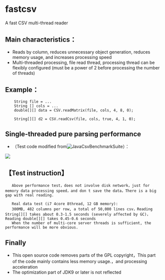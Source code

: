 # fastcsv
A fast CSV multi-thread reader

## Main characteristics：
- Reads by column, reduces unnecessary object generation, reduces memory usage, and increases processing speed
- Multi-threaded processing, file read thread, processing thread can be flexibly configured (must be a power of 2 before processing the number of threads)

## Example：

        String file = ...
        String [] cols = ...
        double[][] data = CSV.readMatrix(file, cols, 4, 8, 0);
    
        String[][] d2 = CSV.readCsv(file, cols, true, 4, 1, 0);

        
## Single-threaded pure parsing performance
- （Test code modified from![JavaCsvBenchmarkSuite](https://github.com/osiegmar/JavaCsvBenchmarkSuite)）：

![](fastcsv.PNG)



## 【Test instruction】

       Above performance test，does not involve disk network，just for memory data processing speed，and don t save the data，There is a big gap with real reading.
       
       Real data test (i7 4core 8thread, 12 GB memory):
       300MB, 482 columns per row, a total of 50,000 lines csv，Reading String[][] takes about 0.3-1.5 seconds (severely affected by GC)，Reading double[][] takes 0.45-0.6 seconds
       When the number of multi-core server threads is sufficient, the performance will be more obvious.
      
       
## Finally

- This open source code removes parts of the GPL copyright，This part of the code mainly contains less memory usage.，and processing acceleration
- The optimization part of JDK9 or later is not reflected


